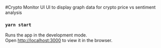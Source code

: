 #Crypto Monitor UI
UI to display graph data for crypto price vs sentiment analysis

### `yarn start`

Runs the app in the development mode.\
Open [http://localhost:3000](http://localhost:3000) to view it in the browser.